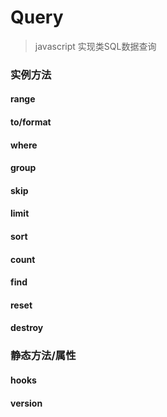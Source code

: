 # Query

> javascript 实现类SQL数据查询


### 实例方法
#### range

#### to/format

#### where

#### group

#### skip

#### limit

#### sort

#### count

#### find

#### reset

#### destroy

### 静态方法/属性

#### hooks

#### version